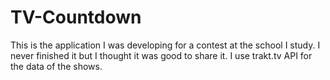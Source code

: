 TV-Countdown
============

This is the application I was developing for a contest at the school I study. I never finished it but I thought it was good to share it.
I use trakt.tv API for the data of the shows.
